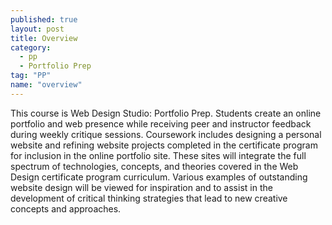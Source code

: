 ```yaml
---
published: true
layout: post
title: Overview
category: 
  - pp
  - Portfolio Prep
tag: "PP"
name: "overview"
---
```


This course is Web Design Studio: Portfolio Prep. Students create an online portfolio and web presence while receiving peer and instructor feedback during weekly critique sessions. Coursework includes designing a personal website and refining website projects completed in the certificate program for inclusion in the online portfolio site. These sites will integrate the full spectrum of technologies, concepts, and theories covered in the Web Design certificate program curriculum. Various examples of outstanding website design will be viewed for inspiration and to assist in the development of critical thinking strategies that lead to new creative concepts and approaches.